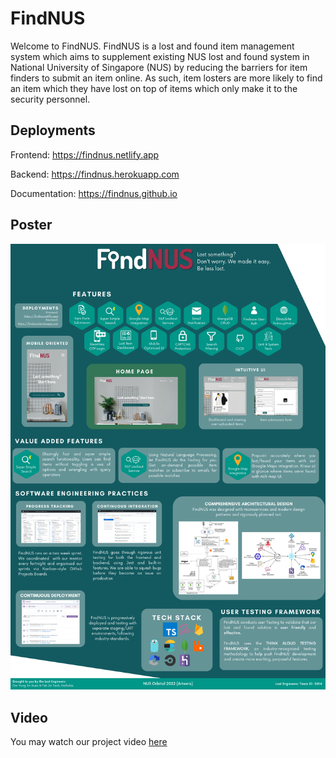 # FindNUS

Welcome to FindNUS. FindNUS is a lost and found item management system which aims to supplement existing NUS lost and found system in National University of Singapore (NUS) by reducing the barriers for item finders to submit an item online. As such, item losters are more likely to find an item which they have lost on top of items which only make it to the security personnel.

## Deployments

Frontend: https://findnus.netlify.app

Backend: https://findnus.herokuapp.com

Documentation: https://findnus.github.io

## Poster

![FindNUS Project Poster](/profile/img/5014.png)

## Video

You may watch our project video [here](https://drive.google.com/file/d/1nR3jcpxzYurjFBZC3bAsQacNTzcjAwro/view?usp=sharing)

